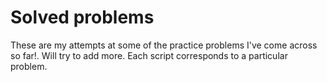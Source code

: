 # Solved problems
These are my attempts at some of the practice problems I've come across so far!. Will try to add more. Each script corresponds to a particular problem.
